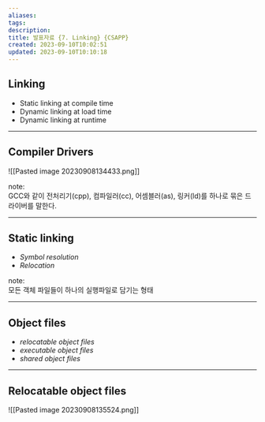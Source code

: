 ```yaml
---
aliases: 
tags: 
description:
title: 발표자료 {7. Linking} {CSAPP}
created: 2023-09-10T10:02:51
updated: 2023-09-10T10:10:18
---
```


## Linking

+ Static linking at compile time
+ Dynamic linking at load time
+ Dynamic linking at runtime

---

## Compiler Drivers

![[Pasted image 20230908134433.png]]

note:  
GCC와 같이 전처리기(cpp), 컴파일러(cc), 어셈블러(as), 링커(ld)를 하나로 묶은 드라이버를 말한다.

---

## Static linking

+ *Symbol resolution*
+ *Relocation*

note:  
모든 객체 파일들이 하나의 실행파일로 담기는 형태

---

## Object files

+ *relocatable object files*
+ *executable object files*
+ *shared object files*

---

## Relocatable object files

![[Pasted image 20230908135524.png]]
